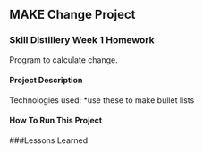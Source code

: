 ## MAKE Change Project

### Skill Distillery Week 1 Homework

Program to calculate change.

#### Project Description

Technologies used:
*use these to make bullet lists

#### How To Run This Project


###Lessons Learned